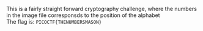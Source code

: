 This is a fairly straight forward cryptography challenge, where the numbers in the image file corresponsds to the position of the alphabet\
The flag is: `PICOCTF{THENUMBERSMASON}`